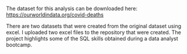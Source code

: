 The dataset for this analysis can be downloaded here: https://ourworldindata.org/covid-deaths

There are two datasets that were created from the original dataset using excel. I uploaded two excel files to the repository that were created. 
The project highlights some of the SQL skills obtained during a data analyst bootcamp. 
